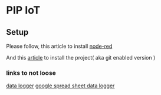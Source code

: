 PIP IoT
====

## Setup 
Please follow, this article to install [node-red](https://nodered.org/docs/getting-started/local)

And this [article](https://nodered.org/docs/user-guide/projects/) to install the project( aka git enabled version )



### links to not loose
[data logger](https://www.youtube.com/watch?v=E2aBIqssQLM)
[google spread sheet data logger](https://flows.nodered.org/flow/a36ccbcfc43c264cda892383fe034fe3)
